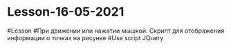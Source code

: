 # Lesson-16-05-2021
#Lesson
#При движении или нажатии мышкой. Скрипт для отображения информации о точках на рисунке
#Use script JQuery
